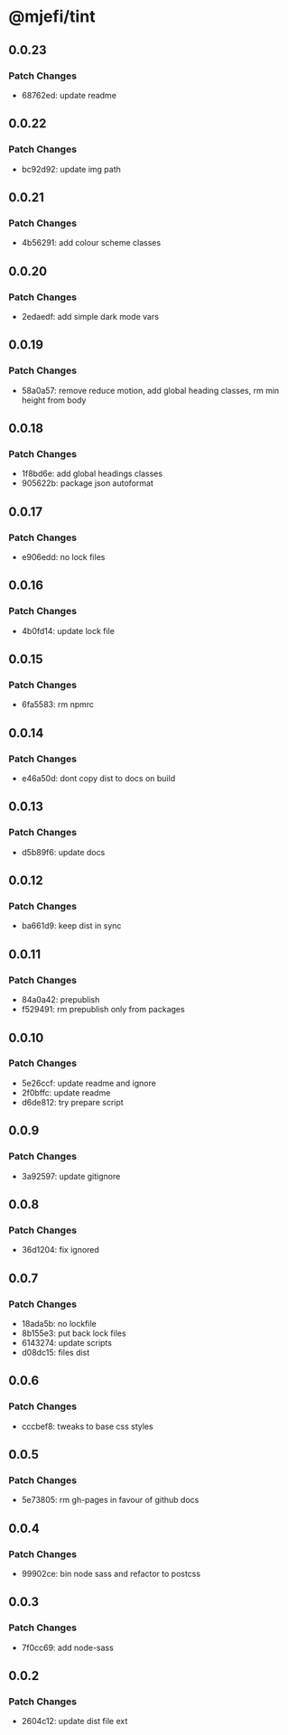 # @mjefi/tint

## 0.0.23

### Patch Changes

- 68762ed: update readme

## 0.0.22

### Patch Changes

- bc92d92: update img path

## 0.0.21

### Patch Changes

- 4b56291: add colour scheme classes

## 0.0.20

### Patch Changes

- 2edaedf: add simple dark mode vars

## 0.0.19

### Patch Changes

- 58a0a57: remove reduce motion, add global heading classes, rm min height from body

## 0.0.18

### Patch Changes

- 1f8bd6e: add global headings classes
- 905622b: package json autoformat

## 0.0.17

### Patch Changes

- e906edd: no lock files

## 0.0.16

### Patch Changes

- 4b0fd14: update lock file

## 0.0.15

### Patch Changes

- 6fa5583: rm npmrc

## 0.0.14

### Patch Changes

- e46a50d: dont copy dist to docs on build

## 0.0.13

### Patch Changes

- d5b89f6: update docs

## 0.0.12

### Patch Changes

- ba661d9: keep dist in sync

## 0.0.11

### Patch Changes

- 84a0a42: prepublish
- f529491: rm prepublish only from packages

## 0.0.10

### Patch Changes

- 5e26ccf: update readme and ignore
- 2f0bffc: update readme
- d6de812: try prepare script

## 0.0.9

### Patch Changes

- 3a92597: update gitignore

## 0.0.8

### Patch Changes

- 36d1204: fix ignored

## 0.0.7

### Patch Changes

- 18ada5b: no lockfile
- 8b155e3: put back lock files
- 6143274: update scripts
- d08dc15: files dist

## 0.0.6

### Patch Changes

- cccbef8: tweaks to base css styles

## 0.0.5

### Patch Changes

- 5e73805: rm gh-pages in favour of github docs

## 0.0.4

### Patch Changes

- 99902ce: bin node sass and refactor to postcss

## 0.0.3

### Patch Changes

- 7f0cc69: add node-sass

## 0.0.2

### Patch Changes

- 2604c12: update dist file ext
